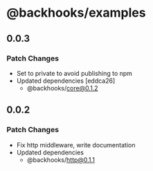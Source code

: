 # @backhooks/examples

## 0.0.3

### Patch Changes

- Set to private to avoid publishing to npm
- Updated dependencies [eddca26]
  - @backhooks/core@0.1.2

## 0.0.2

### Patch Changes

- Fix http middleware, write documentation
- Updated dependencies
  - @backhooks/http@0.1.1
